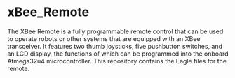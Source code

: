 xBee_Remote
===========

The XBee Remote is a fully programmable remote control that can be used to operate robots or other systems that are equipped with an XBee transceiver.  It features two thumb joysticks, five pushbutton switches, and an LCD display, the functions of which can be programmed into the onboard Atmega32u4 microcontroller.  This repository contains the Eagle files for the remote.  
